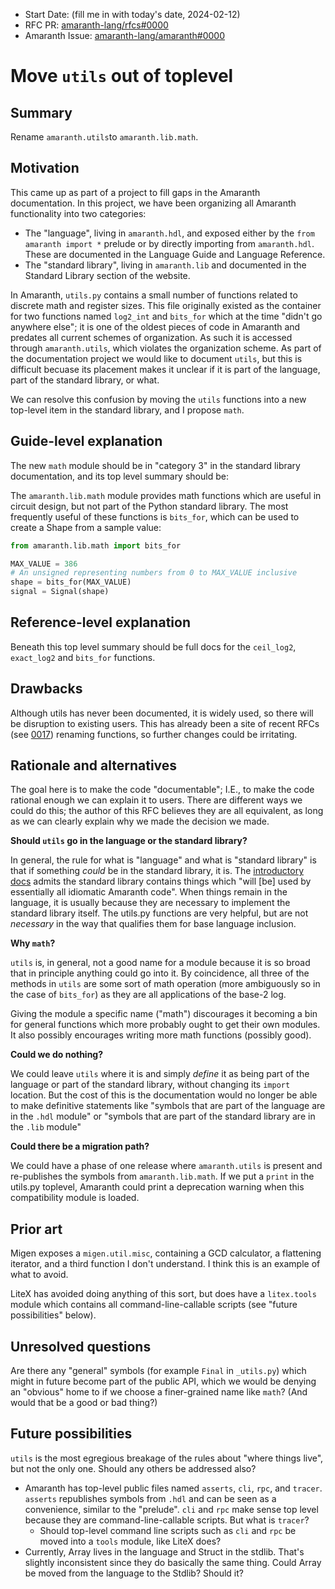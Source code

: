 - Start Date: (fill me in with today's date, 2024-02-12)
- RFC PR: [amaranth-lang/rfcs#0000](https://github.com/amaranth-lang/rfcs/pull/0000)
- Amaranth Issue: [amaranth-lang/amaranth#0000](https://github.com/amaranth-lang/amaranth/issues/0000)

# Move `utils` out of toplevel

## Summary
[summary]: #summary

Rename `amaranth.utils`to `amaranth.lib.math`.

## Motivation
[motivation]: #motivation

This came up as part of a project to fill gaps in the Amaranth documentation. In this project, we have been organizing all Amaranth functionality into two categories:

- The "language", living in `amaranth.hdl`, and exposed either by the `from amaranth import *` prelude or by directly importing from `amaranth.hdl`. These are documented in the Language Guide and Language Reference.
- The "standard library", living in `amaranth.lib` and documented in the Standard Library section of the website.

In Amaranth, `utils.py` contains a small number of functions related to discrete math and register sizes. This file originally existed as the container for two functions named `log2_int` and `bits_for` which at the time "didn't go anywhere else"; it is one of the oldest pieces of code in Amaranth and predates all current schemes of organization. As such it is accessed through `amaranth.utils`, which violates the organization scheme. As part of the documentation project we would like to document `utils`, but this is difficult becuase its placement makes it unclear if it is part of the language, part of the standard library, or what.

We can resolve this confusion by moving the `utils` functions into a new top-level item in the standard library, and I propose `math`.

## Guide-level explanation
[guide-level-explanation]: #guide-level-explanation

The new `math` module should be in "category 3" in the standard library documentation, and its top level summary should be:

The `amaranth.lib.math` module provides math functions which are useful in circuit design, but not part of the Python standard library. The most frequently useful of these functions is `bits_for`, which can be used to create a Shape from a sample value:

```python
from amaranth.lib.math import bits_for

MAX_VALUE = 386
# An unsigned representing numbers from 0 to MAX_VALUE inclusive
shape = bits_for(MAX_VALUE)
signal = Signal(shape)
```

## Reference-level explanation
[reference-level-explanation]: #reference-level-explanation

Beneath this top level summary should be full docs for the `ceil_log2`, `exact_log2` and `bits_for` functions.

## Drawbacks
[drawbacks]: #drawbacks

Although utils has never been documented, it is widely used, so there will be disruption to existing users. This has already been a site of recent RFCs (see [0017](0017-remove-log2-int.md)) renaming functions, so further changes could be irritating.

## Rationale and alternatives
[rationale-and-alternatives]: #rationale-and-alternatives

The goal here is to make the code "documentable"; I.E., to make the code rational enough we can explain it to users. There are different ways we could do this; the author of this RFC believes they are all equivalent, as long as we can clearly explain why we made the decision we made.

**Should `utils` go in the language or the standard library?**

In general, the rule for what is "language" and what is "standard library" is that if something *could* be in the standard library, it is. The [introductory docs](https://amaranth-lang.org/docs/amaranth/latest/stdlib.html) admits the standard library contains things which "will [be] used by essentially all idiomatic Amaranth code". When things remain in the language, it is usually because they are necessary to implement the standard library itself. The utils.py functions are very helpful, but are not *necessary* in the way that qualifies them for base language inclusion.

**Why `math`?**

`utils` is, in general, not a good name for a module because it is so broad that  in principle anything could go into it. By coincidence, all three of the methods in `utils` are some sort of math operation (more ambiguously so in the case of `bits_for`) as they are all applications of the base-2 log.

Giving the module a specific name ("math") discourages it becoming a bin for general functions which more probably ought to get their own modules. It also possibly encourages writing more math functions (possibly good).

**Could we do nothing?**

We could leave `utils` where it is and simply *define* it as being part of the language or part of the standard library, without changing its `import` location. But the cost of this is the documentation would no longer be able to make definitive statements like "symbols that are part of the language are in the `.hdl` module" or "symbols that are part of the standard library are in the `.lib` module"

**Could there be a migration path?**

We could have a phase of one release where `amaranth.utils` is present and re-publishes the symbols from `amaranth.lib.math`. If we put a `print` in the utils.py toplevel, Amaranth could print a deprecation warning when this compatibility module is loaded.

## Prior art
[prior-art]: #prior-art

Migen exposes a `migen.util.misc`, containing a GCD calculator, a flattening iterator, and a third function I don't understand. I think this is an example of what to avoid.

LiteX has avoided doing anything of this sort, but does have a `litex.tools` module which contains all command-line-callable scripts (see "future possibilities" below).

## Unresolved questions
[unresolved-questions]: #unresolved-questions

Are there any "general" symbols (for example `Final` in `_utils.py`) which might in future become part of the public API, which we would be denying an "obvious" home to if we choose a finer-grained name like `math`? (And would that be a good or bad thing?)

## Future possibilities
[future-possibilities]: #future-possibilities

`utils` is the most egregious breakage of the rules about "where things live", but not the only one. Should any others be addressed also?

* Amaranth has top-level public files named `asserts`, `cli`, `rpc`, and `tracer`. `asserts` republishes symbols from `.hdl` and can be seen as a convenience, similar to the "prelude". `cli` and `rpc` make sense top level because they are command-line-callable scripts. But what is `tracer`?
    * Should top-level command line scripts such as `cli` and `rpc` be moved into a `tools` module, like LiteX does?
* Currently, Array lives in the language and Struct in the stdlib. That's slightly inconsistent since they do basically the same thing. Could Array be moved from the language to the Stdlib? Should it?
